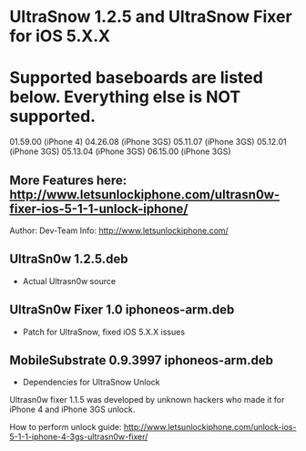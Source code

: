 UltraSnow 1.2.5 and UltraSnow Fixer for iOS 5.X.X
==========

Supported baseboards are listed below.
Everything else is NOT supported.
==========

01.59.00 (iPhone 4)
04.26.08 (iPhone 3GS)
05.11.07 (iPhone 3GS)
05.12.01 (iPhone 3GS)
05.13.04 (iPhone 3GS)
06.15.00 (iPhone 3GS)

More Features here:
http://www.letsunlockiphone.com/ultrasn0w-fixer-ios-5-1-1-unlock-iphone/
-----

Author: Dev-Team 
Info: http://www.letsunlockiphone.com/

UltraSn0w 1.2.5.deb 
---------------------
* Actual Ultrasn0w source

UltraSn0w Fixer 1.0 iphoneos-arm.deb 
---------------------

* Patch for UltraSnow, fixed iOS 5.X.X issues

MobileSubstrate 0.9.3997 iphoneos-arm.deb 
---------------------

* Dependencies for UltraSnow Unlock


Ultrasn0w fixer 1.1.5 was developed by unknown hackers who made it for iPhone 4 and iPhone 3GS unlock.    

How to perform unlock guide:
http://www.letsunlockiphone.com/unlock-ios-5-1-1-iphone-4-3gs-ultrasn0w-fixer/